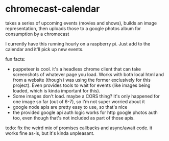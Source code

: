 # chromecast-calendar
takes a series of upcoming events (movies and shows), builds an image representation, then uploads those to a google photos album for consumption by a chromecast

I currently have this running hourly on a raspberry pi. Just add to the calendar and it'll pick up new events.

fun facts:
 - puppeteer is cool. it's a headless chrome client that can take screenshots of whatever page you load. Works with both local html and from a website (though i was using the former exclusively for this project). Even provides tools to wait for events (like images being loaded, which is kinda important for this). 
 - Some images don't load. maybe a CORS thing? It's only happened for one image so far (out of 6-7), so I'm not super worried about it
 - google node apis are pretty easy to use, so that's nice
 - the provided google api auth logic works for http google photos auth too, even though that's not included as part of those apis.
 
 todo:
  fix the weird mix of promises callbacks and async/await code. it works fine as-is, but it's kinda unpleasant. 
